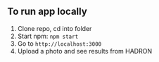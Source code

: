 ## To run app locally

1) Clone repo, cd into folder
2) Start npm: `npm start`
3) Go to `http://localhost:3000`
4) Upload a photo and see results from HADRON
